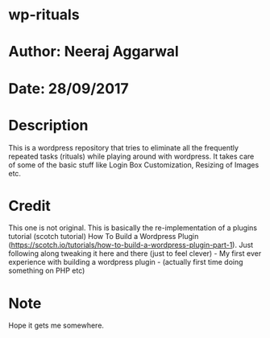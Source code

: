 # wp-rituals
# Author: Neeraj Aggarwal
# Date: 28/09/2017
# Description
This is a wordpress repository that tries to eliminate all the frequently repeated tasks (rituals) while playing around with wordpress. It takes care of some of the basic stuff like Login Box Customization, Resizing of Images etc.
# Credit
This one is not original. This is basically the re-implementation of a plugins tutorial (scotch tutorial) How To Build a Wordpress Plugin (https://scotch.io/tutorials/how-to-build-a-wordpress-plugin-part-1). Just following along tweaking it here and there (just to feel clever) - My first ever experience with building a wordpress plugin - (actually first time doing something on PHP etc)
# Note
Hope it gets me somewhere.
